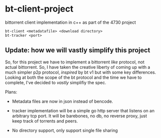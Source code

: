 # bt-client-project
bittorrent client implementation in c++ as part of the 4730 project

```
bt-client <metadatafile> <download directory>
bt-tracker <port>
```

## Update: how we will vastly simplify this project

So, for this project we have to implement a bittorrent *like* protocol, not actual bittorrent. So, I have taken the creative liberty of
coming up with a much simpler p2p protocol, *inspired* by bt v1 but with some key differences. Looking at both the scope of the bt protocol and the time we have to complete, I've decided to *vastly* simplifiy the spec. 

Plans:

- Metadata files are now in json instead of bencode. 
- tracker implementation will be a simple go http server that listens on an arbitrary tcp port. It will be barebones, no db, no reverse proxy, just keep track of torrents and peers. 

- No directory support, only support single file sharing